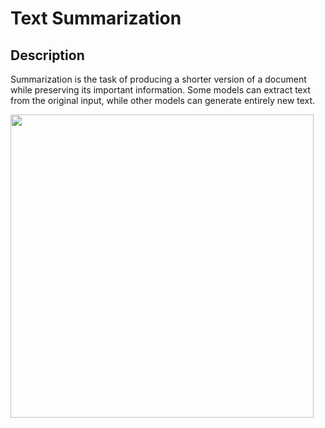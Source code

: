 # Text Summarization

## Description

Summarization is the task of producing a shorter version of a document while preserving its important information. Some models can extract text from the original input, while other models can generate entirely new text.

<img src="image1.png" style="width:5.05729in" />
